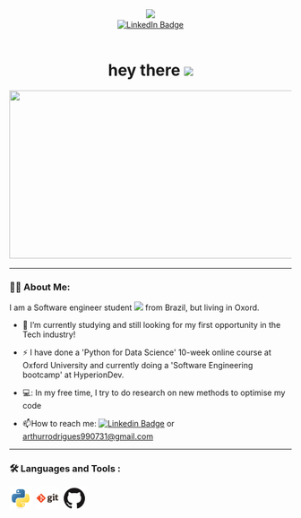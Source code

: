 <div id="header" align="center">
  <img src="https://media.giphy.com/media/M9gbBd9nbDrOTu1Mqx/giphy.gif" width="100"/>

<div id="badges">
  <a href="https://www.linkedin.com/in/arthur-rodrigues-ds/">
    <img src="https://img.shields.io/badge/LinkedIn-blue?style=for-the-badge&logo=linkedin&logoColor=white" alt="LinkedIn Badge"/>
  </a>
</div>
<img src="https://komarev.com/ghpvc/?username=arthurrdgs&style=flat-square&color=blue" alt=""/>
<h1>
  hey there
  <img src="https://media.giphy.com/media/hvRJCLFzcasrR4ia7z/giphy.gif" width="30px"/>
</h1>
<div align="center">
  <img src="https://media.giphy.com/media/L8K62iTDkzGX6/giphy.gif" width="600" height="300"/>
</div>
  </div>
 
---

### :man_technologist: About Me:
  
I am a Software engineer student <img src="https://media.giphy.com/media/WUlplcMpOCEmTGBtBW/giphy.gif" width="30">  from Brazil, but living in Oxord.

- :telescope: I’m currently studying and still looking for my first opportunity in the Tech industry!

- :zap: I have done a 'Python for Data Science' 10-week online course at Oxford University and currently doing a 'Software Engineering bootcamp' at HyperionDev.

- 💻: In my free time, I try to do research on new methods to optimise my code

- :mailbox:How to reach me:   [![Linkedin Badge](https://img.shields.io/badge/-kakbar-blue?style=flat&logo=Linkedin&logoColor=white)](https://www.linkedin.com/in/arthur-rodrigues-ds/) or arthurrodrigues990731@gmail.com

---

### :hammer_and_wrench: Languages and Tools :

<div>
  <img src="https://github.com/devicons/devicon/blob/master/icons/python/python-original.svg" title="Python" alt="Python" width="40" height="40"/>&nbsp;
  <img src="https://github.com/devicons/devicon/blob/master/icons/git/git-original-wordmark.svg" title="Git" alt="Git" width="40" height="40"/>&nbsp;
  <img src="https://github.com/devicons/devicon/blob/master/icons/github/github-original.svg" title="GitHub" alt="GitHub" width="40" height="40"/>&nbsp;
</div>
